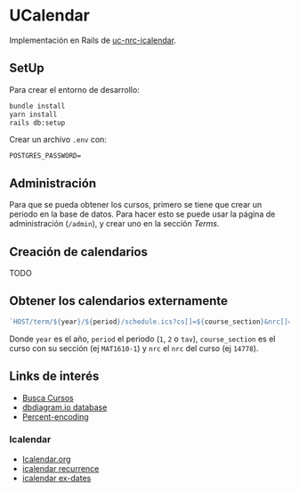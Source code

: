 # UCalendar

Implementación en Rails de [uc-nrc-icalendar](https://github.com/benjavicente/uc-nrc-icalendar).

## SetUp

Para crear el entorno de desarrollo:

```bash
bundle install
yarn install
rails db:setup
```

Crear un archivo `.env` con:

```env
POSTGRES_PASSWORD=
```

## Administración

Para que se pueda obtener los cursos, primero se tiene que crear un
periodo en la base de datos. Para hacer esto se puede usar la página
de administración (`/admin`), y crear uno en la sección _Terms_.

## Creación de calendarios 

TODO

## Obtener los calendarios externamente

```js
`HOST/term/${year}/${period}/schedule.ics?cs[]=${course_section}&nrc[]=${nrc}`
```

Donde `year` es el año, `period` el periodo (`1`, `2` o `tav`),
`course_section` es el curso con su sección (ej `MAT1610-1`) y
`nrc` el `nrc` del curso (ej `14778`).

## Links de interés

- [Busca Cursos](http://buscacursos.uc.cl/)
- [dbdiagram.io database](https://dbdiagram.io/d/5fd964db9a6c525a03bb3aee)
- [Percent-encoding](https://en.wikipedia.org/wiki/Percent-encoding)

### Icalendar

- [Icalendar.org](https://icalendar.org/)
- [icalendar recurrence](https://icalendar.org/iCalendar-RFC-5545/3-3-10-recurrence-rule.html)
- [icalendar ex-dates](https://icalendar.org/iCalendar-RFC-5545/3-8-5-1-exception-date-times.html)
